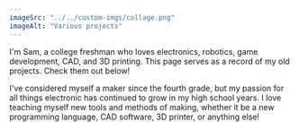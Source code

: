 ```yaml
---
imageSrc: "../../custom-imgs/collage.png"
imageAlt: "Various projects"
---
```


I'm Sam, a college freshman who loves electronics, robotics, game development, CAD, and 3D printing. This page serves as a record of my old projects. Check them out below!

I've considered myself a maker since the fourth grade, but my passion for all things electronic has continued to grow in my high school years.
I love teaching myself new tools and methods of making, whether it be a new programming language, CAD software, 3D printer, or anything else!


